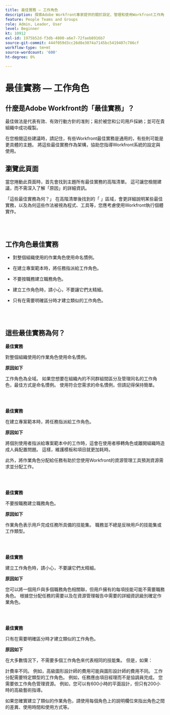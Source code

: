 ```yaml
---
title: 最佳實務 — 工作角色
description: 探索Adobe Workfront專家提供的關於設定、管理和使用Workfront工作角色的最佳實務建議。
feature: People Teams and Groups
role: Admin, Leader, User
level: Beginner
kt: 10912
exl-id: 1975b52d-f3db-4800-a6e7-72faeb8916b7
source-git-commit: 444f059d3cc26d8e3074a7145bc5419407c786cf
workflow-type: tm+mt
source-wordcount: '600'
ht-degree: 0%

---
```


# 最佳實務 — 工作角色

## 什麼是Adobe Workfront的「最佳實務」？

最佳做法是代表有效、有效行動方針的准則；易於被您和公司用戶採納；並可在貴組織中成功複製。

在您檢閱這些建議時，請記住，有些Workfront最佳實務是通用的，有些則可能是更具體的主題。 將這些最佳實務作為架構，協助您指導Workfront系統的設定與使用。

## 瀏覽此頁面

當您捲動此頁面時，首先會找到主題所有最佳實務的高階清單。 這可讓您檢閱建議，而不需深入了解「原因」的詳細資訊。

「這些最佳實務為何？」 在高階清單後找到的「 」區域，會更詳細說明某些最佳實務，以及為何這些作法被視為程式、工具等，您應考慮使用Workfront執行個體實作。

</br>
</br>

## 工作角色最佳實務

* 對整個組織使用的作業角色使用命名慣例。

* 在建立專案範本時，將任務指派給工作角色。

* 不要按職務建立職務角色。

* 建立工作角色時，請小心，不要讓它們太精細。

* 只有在需要明確區分時才建立類似的工作角色。

</br>
</br>

## 這些最佳實務為何？

**最佳實務**

對整個組織使用的作業角色使用命名慣例。

**原因如下**

工作角色為全域。 如果您想要在組織內的不同群組間區分及管理同名的工作角色，最佳方式是命名慣例。 使用符合您需求的命名慣例，但請記得保持簡單。

</br>
</br>

**最佳實務**

在建立專案範本時，將任務指派給工作角色。

**原因如下**

將個別使用者指派給專案範本中的工作時，這會在使用者移轉角色或離開組織時造成人員配置問題。 這樣，維護模板和項目就更加耗時。

此外，將作業角色分配給任務有助於您使用Workfront的資源管理工具預測資源需求並分配工作。

</br>
</br>

**最佳實務**

不要按職務建立職務角色。

**原因如下**

作業角色表示用戶完成任務所具備的技能集。 職務並不總是反映用戶的技能集或工作類型。

</br>
</br>

**最佳實務**

建立工作角色時，請小心，不要讓它們太精細。

**原因如下**

您可以將一個用戶與多個職務角色相關聯，但用戶擁有的每項技能可能不需要職務角色。 根據您分配任務的需要以及在資源管理報告中需要的詳細資訊級別確定作業角色。

</br>
</br>

**最佳實務**

只有在需要明確區分時才建立類似的工作角色。

**原因如下**

在大多數情況下，不需要多個工作角色來代表相同的技能集。 但是，如果：

計費率不同。 例如，高級圖形設計師的費用可能與圖形設計師的費用不同。
工作分配需要特定類型的工作角色。 例如，任務應由項目經理而不是協調員完成。
您需要依工作角色管理資源。 例如，您可以有600小時的平面設計，但只有200小時的高級藝術指導。


如果您確實建立了類似的作業角色，請使用每個角色上的說明欄位來指出角色之間的差異、使用時間和使用方式等。
